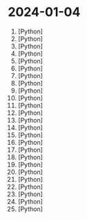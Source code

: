 # 2024-01-04

1. [](https://github.comundefined "Instant voice cloning by MyShell.") [Python]
2. [](https://github.comundefined "") [Python]
3. [](https://github.comundefined "Learn how to design large-scale systems. Prep for the system design interview. Includes Anki flashcards.") [Python]
4. [](https://github.comundefined "Run Mixtral-8x7B models in Colab or consumer desktops") [Python]
5. [](https://github.comundefined "香色闺阁+阅读3.0书源+源阅读+爱阅书香+花火阅读+读不舍手+IPTV源+IPA巨魔应用=自动更新") [Python]
6. [](https://github.comundefined "The TinyLlama project is an open endeavor to pretrain a 1.1B Llama model on 3 trillion tokens.") [Python]
7. [](https://github.comundefined "Ruta de estudio basada en ejercicios de código semanales en 2024 de la comunidad MoureDev para aprender y practicar lógica usando cualquier lenguaje de programación.") [Python]
8. [](https://github.comundefined "") [Python]
9. [](https://github.comundefined "Convert PDF to markdown quickly with high accuracy") [Python]
10. [](https://github.comundefined "Home Assistant custom component of conversation agent. It uses OpenAI to control your devices.") [Python]
11. [](https://github.comundefined "Go ahead and axolotl questions") [Python]
12. [](https://github.comundefined "") [Python]
13. [](https://github.comundefined "Low code web framework for real world applications, in Python and Javascript") [Python]
14. [](https://github.comundefined "Providing enterprise-grade LLM-based development framework, tools, and fine-tuned models.") [Python]
15. [](https://github.comundefined "MobileVLM: A Fast, Strong and Open Vision Language Assistant for Mobile Devices") [Python]
16. [](https://github.comundefined "⚡ Building applications with LLMs through composability ⚡") [Python]
17. [](https://github.comundefined "Free and Open Source Enterprise Resource Planning (ERP)") [Python]
18. [](https://github.comundefined "TinyGPT-V: Efficient Multimodal Large Language Model via Small Backbones") [Python]
19. [](https://github.comundefined "openpilot is an open source driver assistance system. openpilot performs the functions of Automated Lane Centering and Adaptive Cruise Control for 250+ supported car makes and models.") [Python]
20. [](https://github.comundefined "[NeurIPS 2023] MotionGPT: Human Motion as a Foreign Language, a unified motion-language generation model using LLMs") [Python]
21. [](https://github.comundefined "AWX provides a web-based user interface, REST API, and task engine built on top of Ansible. It is one of the upstream projects for Red Hat Ansible Automation Platform.") [Python]
22. [](https://github.comundefined "Implementation of Vision Transformer, a simple way to achieve SOTA in vision classification with only a single transformer encoder, in Pytorch") [Python]
23. [](https://github.comundefined "Langchain-Chatchat（原Langchain-ChatGLM）基于 Langchain 与 ChatGLM 等语言模型的本地知识库问答 | Langchain-Chatchat (formerly langchain-ChatGLM), local knowledge based LLM (like ChatGLM) QA app with langchain") [Python]
24. [](https://github.comundefined "AWS zero to hero repo for devops engineers to learn AWS in 30 Days. This repo includes projects, presentations, interview questions and real time examples.") [Python]
25. [](https://github.comundefined "Robust Speech Recognition via Large-Scale Weak Supervision") [Python]
